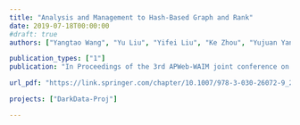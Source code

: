 ```yaml
---
title: "Analysis and Management to Hash-Based Graph and Rank"
date: 2019-07-18T00:00:00
#draft: true
authors: ["Yangtao Wang", "Yu Liu", "Yifei Liu", "Ke Zhou", "Yujuan Yang", "Jiangfeng Zeng", "Xiaodong Xu", "Zhili Xiao"]

publication_types: ["1"]
publication: "In Proceedings of the 3rd APWeb-WAIM joint conference on Web and Big Data (APWeb-WAIM), Chengdu, China."

url_pdf: "https://link.springer.com/chapter/10.1007/978-3-030-26072-9_22"

projects: ["DarkData-Proj"]

---
```


